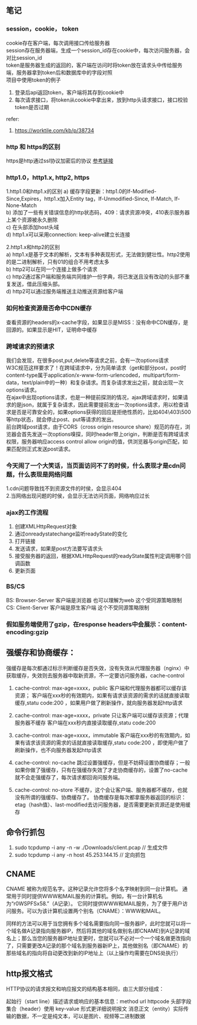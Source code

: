 ## 笔记

### session，cookie， token
cookie存在客户端，每次调用接口传给服务器<br>
session存在服务器端，生成一个session_id存在cookie中，每次访问服务器，会对比session_id<br>
token是服务器生成的返回的，客户端在访问时将token放在请求头中传给服务端，服务器拿到token后和数据库中的字段对照<br>
项目中使用token的例子
1. 登录后api返回token，客户端将其存到cookie中
2. 每次请求接口，将token从cookie中拿出来，放到http头请求接口，接口校验token是否过期

refer: 
1. https://worktile.com/kb/p/38734

### http 和 https的区别
https是http通过ssl协议加密后的协议
[参考链接](https://www.cnblogs.com/wqhwe/p/5407468.html)

### http1.0，http1.x, http2, https
1.http1.0和http1.x的区别
a) 缓存字段更新：http1.0的If-Modified-Since,Expires，http1.x加入Entity tag，If-Unmodified-Since, If-Match, If-None-Match<br>
b) 添加了一些有关错误信息的http状态码，409：请求资源冲突，410表示服务器上某个资源被永久删除<br>
c) 在头部添加host头域<br>
d) http1.x可以采用connection: keep-alive建立长连接<br>

2.http1.x和http2的区别<br>
a) http1.x是基于文本的解析，文本有多种表现形式，无法做到健壮性。http2使用的是二进制解析，只有01的组合不用考虑太多<br>
b) http2可以在同一个连接上做多个请求<br>
c) http2通过客户端和服务端共同维护一份字典，将已发送且没有改动的头部不重复发送，借此压缩头部。<br>
d) http2可以通过服务端推送主动推送资源给客户端

### 如何检查资源是否命中CDN缓存
查看资源的headers的x-cache字段，如果显示是MISS：没有命中CDN缓存，是回源的。如果显示是HIT，证明命中缓存

### 跨域请求的预请求
我们会发现，在很多post,put,delete等请求之前，会有一次options请求<br>
W3C规范这样要求了！在跨域请求中，分为简单请求（get和部分post，post时content-type属于application/x-www-form-urlencoded，multipart/form-data，text/plain中的一种）和复杂请求。而复杂请求发出之前，就会出现一次options请求。<br>
在ajax中出现options请求，也是一种提前探测的情况，ajax跨域请求时，如果请求的是json，就属于复杂请求，因此需要提前发出一次options请求，用以检查请求是否是可靠安全的，如果options获得的回应是拒绝性质的，比如404\403\500等http状态，就会停止post、put等请求的发出。<br>
前台跨域post请求，由于CORS（cross origin resource share）规范的存在，浏览器会首先发送一次options嗅探，同时header带上origin，判断是否有跨域请求权限，服务器响应access control allow origin的值，供浏览器与origin匹配，如果匹配则正式发送post请求。<br>

### 今天闹了一个大笑话，当页面访问不了的时侯，什么表现才是cdn问题，什么表现是网络问题
1.cdn问题导致找不到资源文件的时侯，会显示404<br>
2.当网络出现问题的时侯，会显示无法访问页面，网络响应过长

### ajax的工作流程
1. 创建XMLHttpRequest对象
2. 通过onreadystatechange监听readyState的变化
2. 打开链接
3. 发送请求，如果是post方法要写请求头
4. 接受服务器的返回，根据XMLHttpRequest的readyState属性判定调用哪个回调函数
5. 更新页面

### BS/CS
BS: Browser-Server 客户端是浏览器 也可以理解为web 这个受同源策略限制<br>
CS: Client-Server 客户端是原生客户端 这个不受同源策略限制

### 假如服务端使用了gzip，在response headers中会展示：content-encoding:gzip

## 强缓存和协商缓存：
强缓存是每次都通过标示判断缓存是否失效，没有失效从代理服务器（nginx）中获取缓存，失效则去服务器中取新资源，不一定要访问服务器，cache-control<br>
1.  cache-control: max-age=xxxx，public
    客户端和代理服务器都可以缓存该资源；
    客户端在xxx秒的有效期内，如果有请求该资源的需求的话就直接读取缓存,statu code:200 ，如果用户做了刷新操作，就向服务器发起http请求

2.  cache-control: max-age=xxxx，private
    只让客户端可以缓存该资源；代理服务器不缓存
    客户端在xxx秒内直接读取缓存,statu code:200

3.  cache-control: max-age=xxxx，immutable
    客户端在xxx秒的有效期内，如果有请求该资源的需求的话就直接读取缓存,statu code:200 ，即使用户做了刷新操作，也不向服务器发起http请求

4.  cache-control: no-cache
    跳过设置强缓存，但是不妨碍设置协商缓存；一般如果你做了强缓存，只有在强缓存失效了才走协商缓存的，设置了no-cache就不会走强缓存了，每次请求都回询问服务端。

5.  cache-control: no-store
    不缓存，这个会让客户端、服务器都不缓存，也就没有所谓的强缓存、协商缓存了。
协商缓存是每次都拿服务器返回的标识：etag（hash值）、last-modified去访问服务器，是否需要更新资源还是使用缓存

## 命令行抓包
1. sudo tcpdump -i any -n -w ./Downloads/client.pcap // 生成文件
2. sudo tcpdump -i any -n host 45.253.144.15 // 定向抓包

## CNAME
CNAME 被称为规范名字。这种记录允许您将多个名字映射到同一台计算机。 通常用于同时提供WWW和MAIL服务的计算机。例如，有一台计算机名为“r0WSPFSx58.”（A记录）。 它同时提供WWW和MAIL服务，为了便于用户访问服务。可以为该计算机设置两个别名（CNAME）：WWW和MAIL。

同样的方法可以用于当您拥有多个域名需要指向同一服务器IP，此时您就可以将一个域名做A记录指向服务器IP，然后将其他的域名做别名(即CNAME)到A记录的域名上；那么当您的服务器IP地址变更时，您就可以不必对一个一个域名做更改指向了，只需要更改A记录的那个域名到服务器新IP上，其他做别名（即CNAME）的那些域名的指向将自动更改到新的IP地址上（以上操作均需要在DNS处执行）

## http报文格式

HTTP协议的请求报文和响应报文的结构基本相同，由三大部分组成：

起始行（start line）描述请求或响应的基本信息：method url httpcode
头部字段集合（header）使用 key-value 形式更详细说明报文
消息正文（entity）实际传输的数据，不一定是纯文本，可以是图片、视频等二进制数据